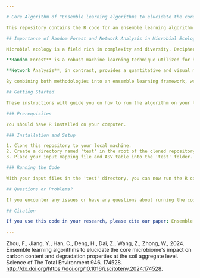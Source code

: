 ```yaml
---

# Core Algorithm of "Ensemble learning algorithms to elucidate the core microbiome's impact on carbon content and degradation properties at the soil aggregate level" in R: Keystone Species Identification in Microbial Ecology

This repository contains the R code for an ensemble learning algorithm designed for the identification of keystone species in microbial ecology studies. The core algorithm integrates the benefits of Random Forest and Network Analysis methodologies.

## Importance of Random Forest and Network Analysis in Microbial Ecology

Microbial ecology is a field rich in complexity and diversity. Deciphering patterns and processes in microbial communities necessitates methods capable of managing vast quantities of data and extracting meaningful insights. Random Forest and Network Analysis methodologies are crucial in this context.

**Random Forest** is a robust machine learning technique utilized for handling intricate data structures. It is adept at dealing with a substantial number of predictor variables, even when complex interactions and non-linear relationships are present. This makes it particularly suitable for handling microbial ecology data.

**Network Analysis**, in contrast, provides a quantitative and visual method to investigate intricate relationships between different microbial species within an ecosystem. It can unveil community structures, interactions, and keystone species, all of which are crucial for understanding the ecological roles of microbes.

By combining both methodologies into an ensemble learning framework, we can take advantage of each method's strengths to build more accurate and robust models of microbial ecology. More importantly, this approach enhances our ability to identify and understand the role of keystone species in microbial communities.

## Getting Started

These instructions will guide you on how to run the algorithm on your local machine.

### Prerequisites

You should have R installed on your computer.

### Installation and Setup

1. Clone this repository to your local machine.
2. Create a directory named 'test' in the root of the cloned repository.
3. Place your input mapping file and ASV table into the 'test' folder.

### Running the Code

With your input files in the 'test' directory, you can now run the R code. Navigate to the directory containing the R script in a terminal and type `RF-NETWORK algorithm of keystone.R`.

## Questions or Problems?

If you encounter any issues or have any questions about running the code, please email me at zhoufengwu@njnu.edu.cn.

## Citation

If you use this code in your research, please cite our paper: Ensemble learning algorithms to elucidate the core microbiome's impact on carbon content and degradation properties at the soil aggregate level" .

---
```

Zhou, F., Jiang, Y., Han, C., Deng, H., Dai, Z., Wang, Z., Zhong, W., 2024. Ensemble learning algorithms to elucidate the core microbiome's impact on carbon content and degradation properties at the soil aggregate level. Science of The Total Environment 946, 174528. http://dx.doi.org/https://doi.org/10.1016/j.scitotenv.2024.174528.


